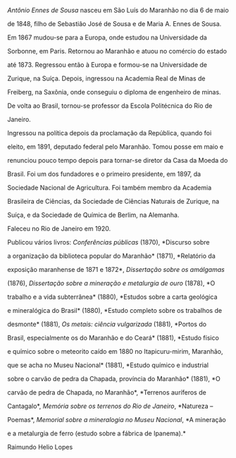 

*Antônio Ennes de Sousa* nasceu em São Luís do Maranhão no dia 6 de maio

de 1848, filho de Sebastião José de Sousa e de Maria A. Ennes de Sousa.



Em 1867 mudou-se para a Europa, onde estudou na Universidade da

Sorbonne, em Paris. Retornou ao Maranhão e atuou no comércio do estado

até 1873. Regressou então à Europa e formou-se na Universidade de

Zurique, na Suíça. Depois, ingressou na Academia Real de Minas de

Freiberg, na Saxônia, onde conseguiu o diploma de engenheiro de minas.

De volta ao Brasil, tornou-se professor da Escola Politécnica do Rio de

Janeiro.



Ingressou na política depois da proclamação da República, quando foi

eleito, em 1891, deputado federal pelo Maranhão. Tomou posse em maio e

renunciou pouco tempo depois para tornar-se diretor da Casa da Moeda do

Brasil. Foi um dos fundadores e o primeiro presidente, em 1897, da

Sociedade Nacional de Agricultura. Foi também membro da Academia

Brasileira de Ciências, da Sociedade de Ciências Naturais de Zurique, na

Suíça, e da Sociedade de Química de Berlim, na Alemanha.



Faleceu no Rio de Janeiro em 1920.



Publicou vários livros: *Conferências públicas* (1870), *Discurso sobre

a organização da biblioteca popular do Maranhão* (1871), *Relatório da

exposição maranhense de 1871 e 1872*, *Dissertação sobre os amálgamas*

(1876), *Dissertação sobre a mineração e metalurgia de ouro* (1878), *O

trabalho e a vida subterrânea* (1880), *Estudos sobre a carta geológica

e mineralógica do Brasil* (1880), *Estudo completo sobre os trabalhos de

desmonte* (1881), *Os metais: ciência vulgarizada* (1881), *Portos do

Brasil, especialmente os do Maranhão e do Ceará* (1881), *Estudo físico

e químico sobre o meteorito caído em 1880 no Itapicuru-mirim, Maranhão,

que se acha no Museu Nacional* (1881), *Estudo químico e industrial

sobre o carvão de pedra da Chapada, província do Maranhão* (1881), *O

carvão de pedra de Chapada, no Maranhão*, *Terrenos auríferos de

Cantagalo*, *Memória sobre os terrenos do Rio de Janeiro*, *Natureza –

Poemas*, *Memorial sobre a mineralogia no Museu Nacional*, *A mineração

e a metalurgia de ferro (estudo sobre a fábrica de Ipanema).*



Raimundo Helio Lopes



